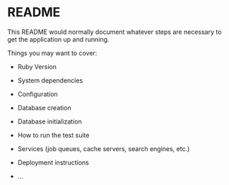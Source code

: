 # README

This README would normally document whatever steps are necessary to get the
application up and running.

Things you may want to cover:

* Ruby Version

* System dependencies

* Configuration

* Database creation

* Database initialization

* How to run the test suite

* Services (job queues, cache servers, search engines, etc.)

* Deployment instructions

* ...
